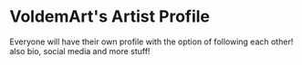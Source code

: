 # VoldemArt's Artist Profile

Everyone will have their own profile with the option of following each other! also bio, social media and more stuff!

